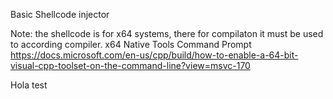 Basic Shellcode injector


Note: the shellcode is for x64 systems, there for compilaton it must be used to according compiler. x64 Native Tools Command Prompt
https://docs.microsoft.com/en-us/cpp/build/how-to-enable-a-64-bit-visual-cpp-toolset-on-the-command-line?view=msvc-170

Hola
  test
    
    
